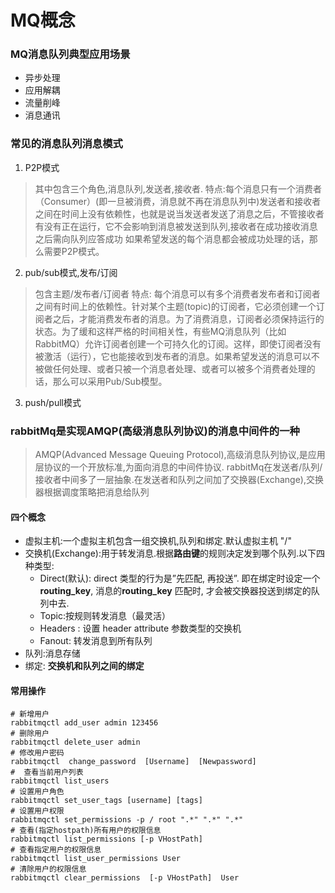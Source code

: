 # MQ概念

### MQ消息队列典型应用场景

- 异步处理
- 应用解耦
- 流量削峰
- 消息通讯

### 常见的消息队列消息模式
1. P2P模式
> 其中包含三个角色,消息队列,发送者,接收者.
> 特点:每个消息只有一个消费者（Consumer）(即一旦被消费，消息就不再在消息队列中)发送者和接收者之间在时间上没有依赖性，也就是说当发送者发送了消息之后，不管接收者有没有正在运行，它不会影响到消息被发送到队列,接收者在成功接收消息之后需向队列应答成功 如果希望发送的每个消息都会被成功处理的话，那么需要P2P模式。
> 
2. pub/sub模式,发布/订阅
> 包含主题/发布者/订阅者
> 特点: 每个消息可以有多个消费者发布者和订阅者之间有时间上的依赖性。针对某个主题(topic)的订阅者，它必须创建一个订阅者之后，才能消费发布者的消息。为了消费消息，订阅者必须保持运行的状态。为了缓和这样严格的时间相关性，有些MQ消息队列（比如RabbitMQ）允许订阅者创建一个可持久化的订阅。这样，即使订阅者没有被激活（运行），它也能接收到发布者的消息。如果希望发送的消息可以不被做任何处理、或者只被一个消息者处理、或者可以被多个消费者处理的话，那么可以采用Pub/Sub模型。

3. push/pull模式

### rabbitMq是实现AMQP(高级消息队列协议)的消息中间件的一种
> AMQP(Advanced Message Queuing Protocol),高级消息队列协议,是应用层协议的一个开放标准,为面向消息的中间件协议.
> rabbitMq在发送者/队列/接收者中间多了一层抽象.在发送者和队列之间加了交换器(Exchange),交换器根据调度策略把消息给队列
#### 四个概念
- 虚拟主机:一个虚拟主机包含一组交换机,队列和绑定.默认虚拟主机 "/"
- 交换机(Exchange):用于转发消息.根据**路由键**的规则决定发到哪个队列.以下四种类型:
  - Direct(默认): direct 类型的行为是”先匹配, 再投送”. 即在绑定时设定一个 **routing_key**, 消息的**routing_key** 匹配时, 才会被交换器投送到绑定的队列中去.
  - Topic:按规则转发消息（最灵活）
  - Headers : 设置 header attribute 参数类型的交换机
  - Fanout: 转发消息到所有队列
- 队列:消息存储
- 绑定: **交换机和队列之间的绑定**

#### 常用操作
```shell
# 新增用户
rabbitmqctl add_user admin 123456
# 删除用户
rabbitmqctl delete_user admin
# 修改用户密码
rabbitmqctl  change_password  [Username]  [Newpassword]
#  查看当前用户列表 
rabbitmqctl list_users
# 设置用户角色
rabbitmqctl set_user_tags [username] [tags]
# 设置用户权限
rabbitmqctl set_permissions -p / root ".*" ".*" ".*"
# 查看(指定hostpath)所有用户的权限信息 
rabbitmqctl list_permissions [-p VHostPath] 
# 查看指定用户的权限信息 
rabbitmqctl list_user_permissions User 
# 清除用户的权限信息 
rabbitmqctl clear_permissions  [-p VHostPath]  User
```